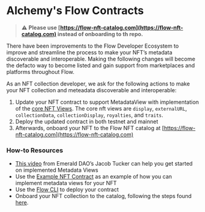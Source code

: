 # Alchemy's Flow Contracts

> :warning: **Please use [https://flow-nft-catalog.com](https://flow-nft-catalog.com) instead of onboarding to th repo.**

There have been improvements to the Flow Developer Ecosystem to improve and streamline the process to make your NFT’s metadata discoverable and interoperable. Making the following changes will become the defacto way to become listed and gain support from marketplaces and platforms throughout Flow.

As an NFT collection developer, we ask for the following actions to make your NFT collection and meteadata discoverable and interoperable:

1. Update your NFT contract to support MetadataView with implementation of the [core NFT Views](https://github.com/onflow/flow-nft/pull/103/files#diff-a7af41cf43e29d0e6028827c3d5f305326677661bf65d79539d59ed1056c0a84R38). The core nft views are `display`, `externalURL`, `collectionData`, `collectionDisplay`, `royalties`, and `traits`.
2. Deploy the updated contract in both testnet and mainnet
3. Afterwards, onboard your NFT to the Flow NFT catalog at [https://flow-nft-catalog.com](https://flow-nft-catalog.com)

### How-to Resources

-   [This video](https://www.youtube.com/watch?v=rgJRTozG3cw) from Emerald DAO’s Jacob Tucker can help you get started on implemented Metadata Views
-   Use the [Example NFT Contract](https://github.com/onflow/flow-nft/blob/master/contracts/ExampleNFT.cdc) as an example of how you can implement metadata views for your NFT
-   Use the [Flow CLI](https://docs.onflow.org/flow-cli/deploy-project-contracts/) to deploy your contract
-   Onboard your NFT collection to the catalog, following the steps found [here](https://github.com/dapperlabs/nft-catalog#submitting-a-collection-to-the-nft-catalog).
